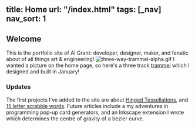 title: Home
url: "/index.html"
tags: [_nav]
nav_sort: 1
---

## Welcome

This is the portfolio site of Al Grant: developer, designer, maker, and fanatic about of all things art & engineering!
![three-way-trammel-alpha.gif](/images/three-way-trammel-alpha.gif)
<span class="caption"> I wanted a picture on the home page, so here's a three track <a href="http://en.wikipedia.org/wiki/Trammel_of_Archimedes">trammel</a> which I designed and built in January!</span>

### Updates
The first projects I've added to the site are about [Hinged Tessellations](/projects/hinged-tessellations), and [15 letter scrabble words](/projects/scrabble-15).  Future articles include a my adventures in programming pop-up card generators, and an Inkscape extension I wrote which determines the centre of gravity of a bezier curve.

